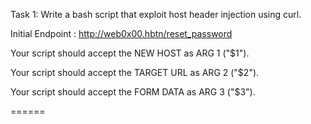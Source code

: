 Task 1:
Write a bash script that exploit host header injection using curl.

Initial Endpoint : http://web0x00.hbtn/reset_password

Your script should accept the NEW HOST as ARG 1 ("$1").

Your script should accept the TARGET URL as ARG 2 ("$2").

Your script should accept the FORM DATA as ARG 3 ("$3").

======
